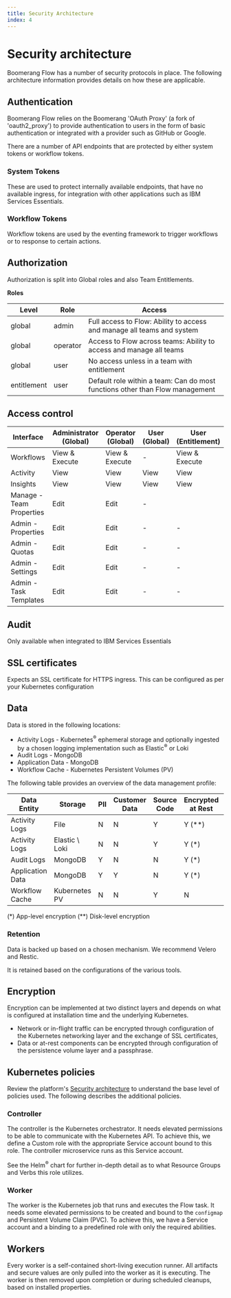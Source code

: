 ```yaml
---
title: Security Architecture
index: 4
---
```


# Security architecture

Boomerang Flow has a number of security protocols in place. The following architecture information provides details on how these are applicable.

## Authentication

Boomerang Flow relies on the Boomerang 'OAuth Proxy' (a fork of 'oauth2_proxy') to provide authentication to users in the form of basic authentication or integrated with a provider such as GitHub or Google.

There are a number of API endpoints that are protected by either system tokens or workflow tokens.

### System Tokens

These are used to protect internally available endpoints, that have no available ingress, for integration with other applications such as IBM Services Essentials.

### Workflow Tokens

Workflow tokens are used by the eventing framework to trigger workflows or to response to certain actions.

## Authorization

Authorization is split into Global roles and also Team Entitlements.

**Roles**

| Level | Role | Access |
| --- | --- | --- |
| global      | admin    | Full access to Flow: Ability to access and manage all teams and system |
| global      | operator | Access to Flow across teams: Ability to access and manage all teams |
| global      | user     | No access unless in a team with entitlement |
| entitlement | user     | Default role within a team: Can do most functions other than Flow management |

## Access control

| Interface | Administrator (Global) | Operator (Global) | User (Global) | User (Entitlement) |
| --- | --- | --- | --- | --- |
| Workflows | View & Execute | View & Execute | - | View & Execute | 
| Activity | View | View | View | View |
| Insights | View | View | View | View |
| Manage - Team Properties | Edit | Edit | - |
| Admin - Properties | Edit | Edit | - | - |
| Admin - Quotas | Edit | Edit | - | - |
| Admin - Settings | Edit | Edit | - | - |
| Admin - Task Templates | Edit | Edit | - | - |

## Audit

Only available when integrated to IBM Services Essentials

## SSL certificates

Expects an SSL certificate for HTTPS ingress. This can be configured as per your Kubernetes configuration

## Data

Data is stored in the following locations:

- Activity Logs - Kubernetes<sup>®</sup> ephemeral storage and optionally ingested by a chosen logging implementation such as Elastic<sup>®</sup> or Loki
- Audit Logs - MongoDB
- Application Data - MongoDB
- Workflow Cache - Kubernetes Persistent Volumes (PV)

The following table provides an overview of the data management profile:

| Data Entity | Storage | PII | Customer Data | Source Code | Encrypted at Rest | Encrypted in Flight |
| --- | --- | --- | --- | --- | --- | --- |
| Activity Logs | File | N | N | Y | Y (\*\*) | Y |
| Activity Logs | Elastic \ Loki | N | N | Y | Y (\*) | Y |
| Audit Logs | MongoDB | Y | N | N | Y (\*) | Y |
| Application Data | MongoDB | Y | Y | N | Y (\*) | Y (\*) |
| Workflow Cache | Kubernetes PV | N | N | Y | N | N |

(\*) App-level encryption (\*\*) Disk-level encryption

### Retention

Data is backed up based on a chosen mechanism. We recommend Velero and Restic.

It is retained based on the configurations of the various tools.

## Encryption

Encryption can be implemented at two distinct layers and depends on what is configured at installation time and the underlying Kubernetes.

- Network or in-flight traffic can be encrypted through configuration of the Kubernetes networking layer and the exchange of SSL certificates,
- Data or at-rest components can be encrypted through configuration of the persistence volume layer and a passphrase.

## Kubernetes policies

Review the platform's [Security architecture](/boomerang/architecture/security-architecture) to understand the base level of policies used. The following describes the additional policies.

### Controller

The controller is the Kubernetes orchestrator. It needs elevated permissions to be able to communicate with the Kubernetes API. To achieve this, we define a Custom role with the appropriate Service account bound to this role. The controller microservice runs as this Service account.

See the Helm<sup>®</sup> chart for further in-depth detail as to what Resource Groups and Verbs this role utilizes.

### Worker

The worker is the Kubernetes job that runs and executes the Flow task. It needs some elevated permissions to be created and bound to the `configmap` and Persistent Volume Claim (PVC). To achieve this, we have a Service account and a binding to a predefined role with only the required abilities.

## Workers

Every worker is a self-contained short-living execution runner. All artifacts and secure values are only pulled into the worker as it is executing. The worker is then removed upon completion or during scheduled cleanups, based on installed properties.
